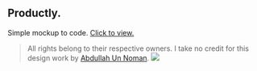 ## Productly.
Simple mockup to code.
[Click to view.](https://uf0h.github.io/productly-website/)

>All rights belong to their respective owners. I take no credit for this design work by [Abdullah Un Noman](https://dribbble.com/unnoman).
![](https://cdn.dribbble.com/users/1455505/screenshots/9558318/media/af24bce669cd0926d81e5fd4d84614a5.jpg)
